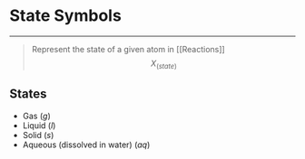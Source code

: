 # State Symbols
---
> Represent the state of a given atom in [[Reactions]]
$$X_{(state)}$$
## States
- Gas $(g)$
- Liquid $(l)$
- Solid $(s)$
- Aqueous (dissolved in water) $(aq)$
